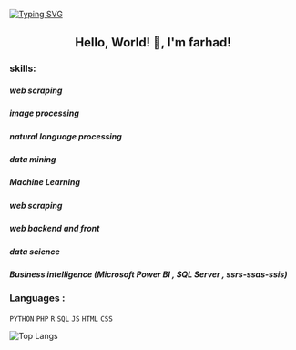 [![Typing SVG](https://readme-typing-svg.herokuapp.com?multiline=true&width=500&lines=Data+science+,+ML+and+web+developer.++++++++++)](https://git.io/typing-svg)


<h2 align="center"> Hello, World! 👋, I'm farhad!</h2>

<h3 align="left">skills:</h3> 
<h5> web scraping </h5>
<h5> image processing </h5>
<h5> natural language processing </h5>
<h5> data mining </h5>
<h5> Machine Learning </h5>
<h5> web scraping </h5>
<h5> web backend and front </h5>
<h5> data science </h5>
<h5> Business intelligence (Microsoft Power BI , SQL Server , ssrs-ssas-ssis) </h5>


<h3 align="left">Languages :</h3>

<code>PYTHON</code>
<code>PHP</code>
<code>R</code>
<code>SQL</code>
<code>JS</code>
<code>HTML</code>
<code>CSS</code>






![Top Langs](https://github-readme-stats.vercel.app/api/top-langs/?username=farhadfarokhseresht&layout=compact)
